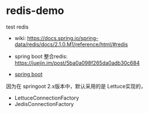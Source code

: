 # redis-demo
test redis

- wiki: https://docs.spring.io/spring-data/redis/docs/2.1.0.M1/reference/html/#redis

- spring boot 整合redis: https://juejin.im/post/5ba0a098f265da0adb30c684

- [spring boot](https://docs.spring.io/spring-boot/docs/1.5.16.RELEASE/reference/htmlsingle/#boot-features-connecting-to-redis)

因为在 springoot 2.x版本中，默认采用的是 Lettuce实现的，

- LettuceConnectionFactory
- JedisConnectionFactory